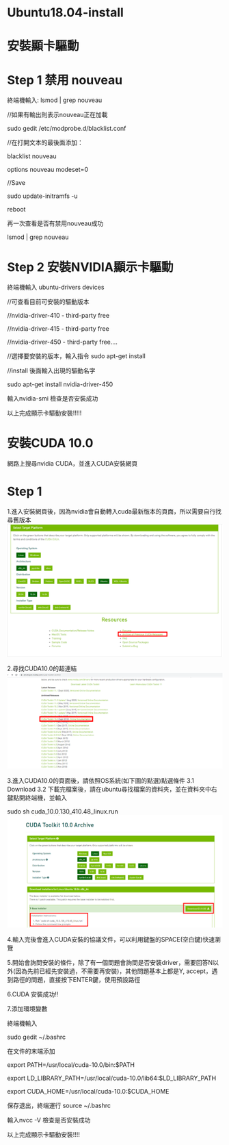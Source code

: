 # Ubuntu18.04-install


# 安裝顯卡驅動
# Step 1 禁用 nouveau

終端機輸入:
lsmod | grep nouveau

//如果有輸出則表示nouveau正在加載

sudo gedit /etc/modprobe.d/blacklist.conf

//在打開文本的最後面添加：

blacklist nouveau

options nouveau modeset=0

//Save

sudo update-initramfs -u

reboot

再一次查看是否有禁用nouveau成功

lsmod | grep nouveau

# Step 2 安裝NVIDIA顯示卡驅動
終端機輸入
ubuntu-drivers devices

//可查看目前可安裝的驅動版本

//nvidia-driver-410 - third-party free

//nvidia-driver-415 - third-party free

//nvidia-driver-450 - third-party free....

//選擇要安裝的版本，輸入指令 sudo apt-get install

//install 後面輸入出現的驅動名字



sudo apt-get install nvidia-driver-450

輸入nvidia-smi 檢查是否安裝成功

以上完成顯示卡驅動安裝!!!!!

# 安裝CUDA 10.0
網路上搜尋nvidia CUDA，並進入CUDA安裝網頁

# Step 1
1.進入安裝網頁後，因為nvidia會自動轉入cuda最新版本的頁面，所以需要自行找尋舊版本
![Alt text](1.PNG?raw=true "Title")

2.尋找CUDA10.0的超連結
![Alt text](2.PNG?raw=true "Title")

3.進入CUDA10.0的頁面後，請依照OS系統(如下圖的點選)點選條件
3.1 Download
3.2 下載完檔案後，請在ubuntu尋找檔案的資料夾，並在資料夾中右鍵點開終端機，並輸入

sudo sh cuda_10.0.130_410.48_linux.run
![Alt text](3.PNG?raw=true "Title")

4.輸入完後會進入CUDA安裝的協議文件，可以利用鍵盤的SPACE(空白鍵)快速瀏覽

5.開始會詢問安裝的條件，除了有一個問題會詢問是否安裝driver，需要回答N以外(因為先前已經先安裝過，不需要再安裝)，其他問題基本上都是Y, accept，遇到路徑的問題，直接按下ENTER鍵，使用預設路徑

6.CUDA 安裝成功!!

7.添加環境變數

終端機輸入

sudo gedit ~/.bashrc

在文件的末端添加

export PATH=/usr/local/cuda-10.0/bin:$PATH

export LD_LIBRARY_PATH=/usr/local/cuda-10.0/lib64:$LD_LIBRARY_PATH

export CUDA_HOME=/usr/local/cuda-10.0:$CUDA_HOME

保存退出，終端運行 source ~/.bashrc

輸入nvcc -V 檢查是否安裝成功

以上完成顯示卡驅動安裝!!!!







